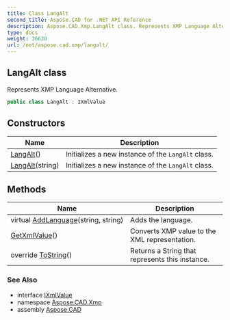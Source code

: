 ```yaml
---
title: Class LangAlt
second_title: Aspose.CAD for .NET API Reference
description: Aspose.CAD.Xmp.LangAlt class. Represents XMP Language Alternative
type: docs
weight: 36630
url: /net/aspose.cad.xmp/langalt/
---
```

## LangAlt class

Represents XMP Language Alternative.

```csharp
public class LangAlt : IXmlValue
```

## Constructors

| Name | Description |
| --- | --- |
| [LangAlt](langalt/#constructor)() | Initializes a new instance of the `LangAlt` class. |
| [LangAlt](langalt/#constructor_1)(string) | Initializes a new instance of the `LangAlt` class. |

## Methods

| Name | Description |
| --- | --- |
| virtual [AddLanguage](../../aspose.cad.xmp/langalt/addlanguage/)(string, string) | Adds the language. |
| [GetXmlValue](../../aspose.cad.xmp/langalt/getxmlvalue/)() | Converts XMP value to the XML representation. |
| override [ToString](../../aspose.cad.xmp/langalt/tostring/)() | Returns a String that represents this instance. |

### See Also

* interface [IXmlValue](../ixmlvalue/)
* namespace [Aspose.CAD.Xmp](../../aspose.cad.xmp/)
* assembly [Aspose.CAD](../../)


